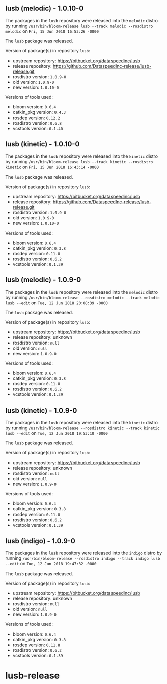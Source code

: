 ## lusb (melodic) - 1.0.10-0

The packages in the `lusb` repository were released into the `melodic` distro by running `/usr/bin/bloom-release lusb --track melodic --rosdistro melodic` on `Fri, 15 Jun 2018 16:53:26 -0000`

The `lusb` package was released.

Version of package(s) in repository `lusb`:

- upstream repository: https://bitbucket.org/dataspeedinc/lusb
- release repository: https://github.com/DataspeedInc-release/lusb-release.git
- rosdistro version: `1.0.9-0`
- old version: `1.0.9-0`
- new version: `1.0.10-0`

Versions of tools used:

- bloom version: `0.6.4`
- catkin_pkg version: `0.4.3`
- rosdep version: `0.12.2`
- rosdistro version: `0.6.8`
- vcstools version: `0.1.40`


## lusb (kinetic) - 1.0.10-0

The packages in the `lusb` repository were released into the `kinetic` distro by running `/usr/bin/bloom-release lusb --track kinetic --rosdistro kinetic` on `Fri, 15 Jun 2018 16:43:14 -0000`

The `lusb` package was released.

Version of package(s) in repository `lusb`:

- upstream repository: https://bitbucket.org/dataspeedinc/lusb
- release repository: https://github.com/DataspeedInc-release/lusb-release.git
- rosdistro version: `1.0.9-0`
- old version: `1.0.9-0`
- new version: `1.0.10-0`

Versions of tools used:

- bloom version: `0.6.4`
- catkin_pkg version: `0.3.8`
- rosdep version: `0.11.8`
- rosdistro version: `0.6.2`
- vcstools version: `0.1.39`


## lusb (melodic) - 1.0.9-0

The packages in the `lusb` repository were released into the `melodic` distro by running `/usr/bin/bloom-release --rosdistro melodic --track melodic lusb --edit` on `Tue, 12 Jun 2018 20:08:39 -0000`

The `lusb` package was released.

Version of package(s) in repository `lusb`:

- upstream repository: https://bitbucket.org/dataspeedinc/lusb
- release repository: unknown
- rosdistro version: `null`
- old version: `null`
- new version: `1.0.9-0`

Versions of tools used:

- bloom version: `0.6.4`
- catkin_pkg version: `0.3.8`
- rosdep version: `0.11.8`
- rosdistro version: `0.6.2`
- vcstools version: `0.1.39`


## lusb (kinetic) - 1.0.9-0

The packages in the `lusb` repository were released into the `kinetic` distro by running `/usr/bin/bloom-release --rosdistro kinetic --track kinetic lusb --edit` on `Tue, 12 Jun 2018 19:53:10 -0000`

The `lusb` package was released.

Version of package(s) in repository `lusb`:

- upstream repository: https://bitbucket.org/dataspeedinc/lusb
- release repository: unknown
- rosdistro version: `null`
- old version: `null`
- new version: `1.0.9-0`

Versions of tools used:

- bloom version: `0.6.4`
- catkin_pkg version: `0.3.8`
- rosdep version: `0.11.8`
- rosdistro version: `0.6.2`
- vcstools version: `0.1.39`


## lusb (indigo) - 1.0.9-0

The packages in the `lusb` repository were released into the `indigo` distro by running `/usr/bin/bloom-release --rosdistro indigo --track indigo lusb --edit` on `Tue, 12 Jun 2018 19:47:32 -0000`

The `lusb` package was released.

Version of package(s) in repository `lusb`:

- upstream repository: https://bitbucket.org/dataspeedinc/lusb
- release repository: unknown
- rosdistro version: `null`
- old version: `null`
- new version: `1.0.9-0`

Versions of tools used:

- bloom version: `0.6.4`
- catkin_pkg version: `0.3.8`
- rosdep version: `0.11.8`
- rosdistro version: `0.6.2`
- vcstools version: `0.1.39`


# lusb-release